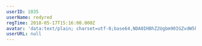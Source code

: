 ```yaml
---
userID: 1035
userName: redyred
regTime: 2018-05-17T15:16:00.000Z
avatar: 'data:text/plain; charset=utf-8;base64,NDA0IHBhZ2Ugbm90IGZvdW5kCg=='
userURL: null
---
```



